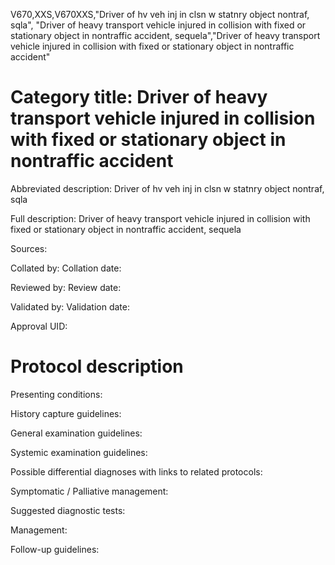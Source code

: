V670,XXS,V670XXS,"Driver of hv veh inj in clsn w statnry object nontraf, sqla", "Driver of heavy transport vehicle injured in collision with fixed or stationary object in nontraffic accident, sequela","Driver of heavy transport vehicle injured in collision with fixed or stationary object in nontraffic accident"
# Category title: Driver of heavy transport vehicle injured in collision with fixed or stationary object in nontraffic accident

Abbreviated description: Driver of hv veh inj in clsn w statnry object nontraf, sqla

Full description: Driver of heavy transport vehicle injured in collision with fixed or stationary object in nontraffic accident, sequela

Sources:

Collated by:
Collation date:

Reviewed by:
Review date:

Validated by:
Validation date:

Approval UID:

# Protocol description

Presenting conditions:

History capture guidelines:

General examination guidelines:

Systemic examination guidelines:

Possible differential diagnoses with links to related protocols:

Symptomatic / Palliative management:

Suggested diagnostic tests:

Management:

Follow-up guidelines:
